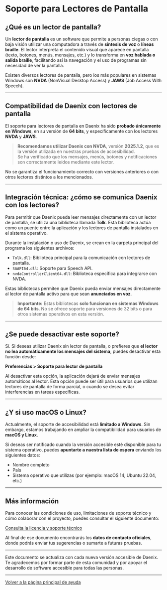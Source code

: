 # Soporte para Lectores de Pantalla

## ¿Qué es un lector de pantalla?

Un **lector de pantalla** es un software que permite a personas ciegas o con baja visión utilizar una computadora a través de **síntesis de voz** o **líneas braille**. El lector interpreta el contenido visual que aparece en pantalla (texto, botones, menús, mensajes, etc.) y lo transforma en **voz hablada o salida braille**, facilitando así la navegación y el uso de programas sin necesidad de ver la pantalla.

Existen diversos lectores de pantalla, pero los más populares en sistemas Windows son **NVDA** (NonVisual Desktop Access) y **JAWS** (Job Access With Speech).

---

## Compatibilidad de Daenix con lectores de pantalla

El soporte para lectores de pantalla en Daenix ha sido **probado únicamente en Windows**, en su versión de **64 bits**, y específicamente con los lectores **NVDA** y **JAWS**.

> **Recomendamos utilizar Daenix con NVDA**, versión **2025.1.2**, que es la versión utilizada en nuestras pruebas de accesibilidad.  
> Se ha verificado que los mensajes, menús, botones y notificaciones son correctamente leídos mediante este lector.

No se garantiza el funcionamiento correcto con versiones anteriores o con otros lectores distintos a los mencionados.

---

## Integración técnica: ¿cómo se comunica Daenix con los lectores?

Para permitir que Daenix pueda leer mensajes directamente con un lector de pantalla, se utiliza una biblioteca llamada **Tolk**. Esta biblioteca actúa como un puente entre la aplicación y los lectores de pantalla instalados en el sistema operativo.

Durante la instalación o uso de Daenix, se crean en la carpeta principal del programa los siguientes archivos:

- `Tolk.dll`: Biblioteca principal para la comunicación con lectores de pantalla.
- `SAAPI64.dll`: Soporte para Speech API.
- `nvdaControllerClient64.dll`: Biblioteca específica para integrarse con NVDA.

Estas bibliotecas permiten que Daenix pueda enviar mensajes directamente al lector de pantalla activo para que sean **anunciados en voz**.

> **Importante:** Estas bibliotecas **solo funcionan en sistemas Windows de 64 bits**. No se ofrece soporte para versiones de 32 bits o para otros sistemas operativos en esta versión.

---

## ¿Se puede desactivar este soporte?

Sí. Si deseas utilizar Daenix sin lector de pantalla, o prefieres que **el lector no lea automáticamente los mensajes del sistema**, puedes desactivar esta función desde:

**Preferencias > Soporte para lector de pantalla**

Al desactivar esta opción, la aplicación dejará de enviar mensajes automáticos al lector. Esta opción puede ser útil para usuarios que utilizan lectores de pantalla de forma parcial, o cuando se desea evitar interferencias en tareas específicas.

---

## ¿Y si uso macOS o Linux?

Actualmente, el soporte de accesibilidad está **limitado a Windows**. Sin embargo, estamos trabajando en ampliar la compatibilidad para usuarios de **macOS y Linux**.

Si deseas ser notificado cuando la versión accesible esté disponible para tu sistema operativo, puedes **apuntarte a nuestra lista de espera** enviando los siguientes datos:

- Nombre completo  
- País  
- Sistema operativo que utilizas (por ejemplo: macOS 14, Ubuntu 22.04, etc.)

---

## Más información

Para conocer las condiciones de uso, limitaciones de soporte técnico y cómo colaborar con el proyecto, puedes consultar el siguiente documento:

[Consulta la licencia y soporte técnico](./license_and_support.md)

Al final de ese documento encontrarás los **datos de contacto oficiales**, donde podrás enviar tus sugerencias o sumarte a futuras pruebas.

---

Este documento se actualiza con cada nueva versión accesible de Daenix. Te agradecemos por formar parte de esta comunidad y por apoyar el desarrollo de software accesible para todas las personas.

---

[Volver a la página principal de ayuda](./index)
